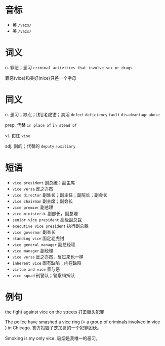# 音标

- 英 `/vaɪs/`
- 美 `/vaɪs/`

# 词义

n. 罪恶；恶习
`criminal activities that involve sex or drugs`



罪恶(vice)和美好(nice)只差一个字母

# 同义

n. 恶习；缺点；[机]老虎钳；卖淫
`defect` `deficiency` `fault` `disadvantage` `abuse`

prep. 代替
`in place of` `in stead of`

vt. 钳住
`vise`

adj. 副的；代替的
`deputy` `auxiliary`

# 短语

- `vice president` 副总统；副主席
- `vice versa` 反之亦然
- `vice director` 副处长；副主任；副院长；副会长
- `vice chairman` 副主席；副会长
- `vice premier` 副总理
- `vice minister` n. 副部长，副总理
- `senior vice president` 高级副总裁
- `executive vice president` 执行副总裁
- `vice governor` 副省长
- `standing vice` 固定老虎钳
- `vice general manager` 副总经理
- `vice manager` 副经理
- `vice verse` 反之亦然，反过来也一样
- `inherent vice` 固有缺陷；内在缺陷
- `virtue and vice` 善与恶
- `vice squad` 刑警队；警察缉捕队

# 例句

the fight against vice on the streets
打击街头犯罪

The police have smashed a vice ring (= a group of criminals involved in vice ) in Chicago.
警方捣毁了芝加哥的一个犯罪团伙。

Smoking is my only vice.
吸烟是我唯一的恶习。


